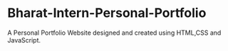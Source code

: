 # Bharat-Intern-Personal-Portfolio
A Personal Portfolio Website designed and created using HTML,CSS and JavaScript.
